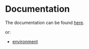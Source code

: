 # Documentation

The documentation can be found [here](https://pkg.go.dev/github.com/DaanV2/optimal).

or:
- [environment](environment.md)
